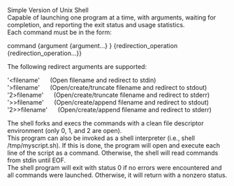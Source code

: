 Simple Version of Unix Shell <br />
Capable of launching one program at a time, with arguments, waiting for completion, and reporting the exit status and usage statistics. <br />
Each command must be in the form: <br />

command {argument {argument...} } {redirection_operation {redirection_operation...}} <br />

The following redirect arguments are supported: <br />

'<filename'&nbsp;&nbsp;&nbsp;&nbsp;&nbsp;&nbsp;(Open filename and redirect to stdin) <br />
'>filename'&nbsp;&nbsp;&nbsp;&nbsp;&nbsp;&nbsp;(Open/create/truncate filename and redirect to stdout) <br />
'2>filename'&nbsp;&nbsp;&nbsp;&nbsp;&nbsp;&nbsp;(Open/create/truncate filename and redirect to stderr) <br />
'>>filename'&nbsp;&nbsp;&nbsp;&nbsp;&nbsp;&nbsp;(Open/create/append filename and redirect to stdout) <br />
'2>>filename'&nbsp;&nbsp;&nbsp;&nbsp;&nbsp;&nbsp;(Open/create/append filename and redirect to stderr) <br />

The shell forks and execs the commands with a clean file descriptor environment (only 0, 1, and 2 are open). <br />
This program can also be invoked as a shell interpreter (i.e., shell /tmp/myscript.sh). If this is done, the program will open and execute each line of the script as a command. Otherwise, the shell will read commands from stdin until EOF. <br />
The shell program will exit with status 0 if no errors were encountered and all commands were launched. Otherwise, it will return with a nonzero status. <br />
